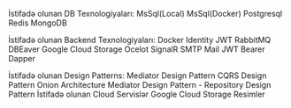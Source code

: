 İstifadə olunan DB Texnologiyaları: 
MsSql(Local)
MsSql(Docker)
Postgresql
Redis
MongoDB

İstifadə olunan Backend Texnologiyaları:
Docker
Identity
JWT
RabbitMQ
DBEaver
Google Cloud Storage
Ocelot
SignalR
SMTP Mail
JWT Bearer
Dapper

İstifadə olunan Design Patterns:
Mediator Design Pattern
CQRS Design Pattern
Onion Architecture
Mediator Design Pattern - Repository Design Pattern
İstifadə olunan Cloud Servislər
Google Cloud Storage
Resimler
